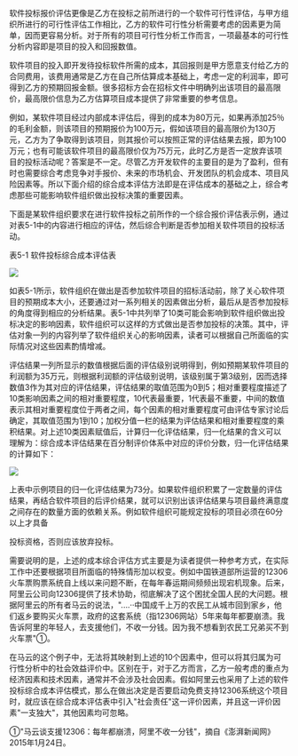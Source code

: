 
软件投标报价评估更像是乙方在投标之前所进行的一个软件可行性评估，与甲方组织所进行的可行性评估工作相比，乙方的软件可行性分析需要考虑的因素更为简单，因而更容易分析。对于所有的项目可行性分析工作而言，一项最基本的可行性分析内容即是项目的投入和回报数值。

软件项目的投入即开发待投标软件所需的成本，其回报则是甲方愿意支付给乙方的合同费用，该费用通常是乙方在自己所估算成本基础上，考虑一定的利润率，即可得到乙方的预期回报金额。很多招标方会在招标文件中明确列出该项目的最高限价，最高限价信息为乙方估算项目成本提供了非常重要的参考信息。

例如，某软件项目经过内部成本评估后，得到的成本为80万元，如果再添加25％的毛利金额，则该项目的预期报价为100万元，假如该项目的最高限价为130万元，乙方为了争取得到该项目，则其报价可以按照正常的评估结果去报，即为100万元；也有可能该软件项目的最高限价仅为75万元，此时乙方是否一定放弃该项目的投标活动呢？答案是不一定。尽管乙方开发软件的主要目的是为了盈利，但有时也需要综合考虑竞争对手报价、未来的市场机会、开发团队的机会成本、项目风险因素等。所以下面介绍的综合成本评估方法即是在评估成本的基础之上，综合考虑那些可能影响软件组织做出投标决策的重要因素。

下面是某软件组织要求在进行软件投标之前所作的一个综合报价评估表示例，通过对表5-1中的内容进行相应的评估，然后综合判断是否参加相关软件项目的投标活动。

表5-1 软件投标综合成本评估表

![](https://img.kancloud.cn/5c/65/5c65d07ad8caf89fcada36cd6de07afc_346x325.jpeg)

如表5-1所示，软件组织在做出是否参加软件项目的招标活动前，除了关心软件项目的预期成本大小，还要通过对一系列相关的因素做出分析，最后从是否参加投标的角度得到相应的分析结果。表5-1中共列举了10类可能会影响到软件组织做出投标决定的影响因素，软件组织可以这样的方式做出是否参加投标的决策。其中，评估对象一列的内容列举了软件组织关心的影响因素，读者可以根据自己所面临的实际情况对这些因素酌情增减。

评估结果一列所显示的数值根据后面的评估级别说明得到，例如预期某软件项目的利润额为35万元，则根据利润额的评估级别说明，该级别属于第3级别，因而选择数值3作为其对应的评估结果，评估结果的取值范围为0到5；相对重要程度描述了10类影响因素之间的相对重要程度，10代表最重要，1代表最不重要，中间的数值表示其相对重要程度位于两者之间，每个因素的相对重要程度可由评估专家讨论后确定，其取值范围为1到10；加权分值一栏的结果为评估结果和相对重要程度的乘积结果。对上述10类因素赋值后，计算归一化评估结果，归一化结果的含义可以理解为：综合成本评估结果在百分制评价体系中对应的评价分数，归一化评估结果的计算如下：

![](https://img.kancloud.cn/d7/a4/d7a495205360f3da80281fde50b8de02_1008x206.png)

上表中示例项目的归一化评估结果为73分。如果软件组织积累了一定数量的评估结果，再结合软件项目的后评价结果，就可以识别出该评估结果与项目最终满意度之间存在的数量方面的依赖关系。例如软件组织可能规定投标的项目必须在60分以上才具备

投标资格，否则应该放弃投标。

需要说明的是，上述的成本综合评估方式主要是为读者提供一种参考方式，在实际工作中还要根据项目所面临的特殊情形加以权变。例如中国铁道部所运营的12306火车票购票系统自上线以来问题不断，在每年春运期间频频出现宕机现象。后来，阿里云公司向12306提供了技术协助，彻底解决了这个困扰全国人民的大问题。根据阿里云的所有者马云的说法，"....··中国成千上万的农民工从城市回到家乡，他们返乡要购买火车票，政府的这套系统（指12306网站）5年来每年都要崩溃。我告诉阿里的年轻人，去支援他们，不收一分钱。因为我不想看到农民工兄弟买不到火车票"①。

在马云的这个例子中，无法将其映射到上述的10个因素中，但可以将其归属为可行性分析中的社会效益评价中。区别在于，对于乙方而言，乙方一般考虑的重点为经济因素和技术因素，通常并不会涉及社会因素。假如阿里云也采用了上述的软件投标综合成本评估模式，那么在做出决定是否要启动免费支持12306系统这个项目时，就应该在综合成本评估表中引入"社会责任"这一评价因素，并且这一评价因素"一支独大"，其他因素均可忽略。

①"马云谈支援12306：每年都崩溃，阿里不收一分钱"，摘自《澎湃新闻网》2015年1月24日。
